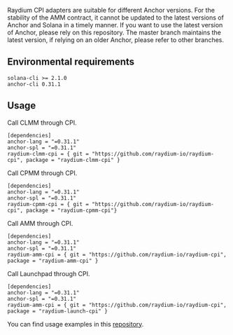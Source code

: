 Raydium CPI adapters are suitable for different Anchor versions. For the stability of the AMM contract, it cannot be updated to the latest versions of Anchor and Solana in a timely manner. If you want to use the latest version of Anchor, please rely on this repository. The master branch maintains the latest version, if relying on an older Anchor, please refer to other branches.

## Environmental requirements
```
solana-cli >= 2.1.0
anchor-cli 0.31.1
```

## Usage
Call CLMM through CPI.
```
[dependencies]
anchor-lang = "=0.31.1"
anchor-spl = "=0.31.1"
raydium-clmm-cpi = { git = "https://github.com/raydium-io/raydium-cpi", package = "raydium-clmm-cpi" }
```

Call CPMM through CPI.
```
[dependencies]
anchor-lang = "=0.31.1"
anchor-spl = "=0.31.1"
raydium-cpmm-cpi = { git = "https://github.com/raydium-io/raydium-cpi", package = "raydium-cpmm-cpi"}
```

Call AMM through CPI.
```
[dependencies]
anchor-lang = "=0.31.1"
anchor-spl = "=0.31.1"
raydium-amm-cpi = { git = "https://github.com/raydium-io/raydium-cpi", package = "raydium-amm-cpi" }
```

Call Launchpad through CPI.
```
[dependencies]
anchor-lang = "=0.31.1"
anchor-spl = "=0.31.1"
raydium-amm-cpi = { git = "https://github.com/raydium-io/raydium-cpi", package = "raydium-launch-cpi" }
```

You can find usage examples in this [repository](https://github.com/raydium-io/raydium-cpi-example/tree/anchor-0.31.0).
